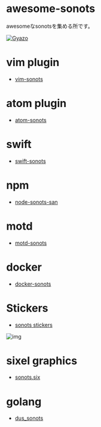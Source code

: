 # awesome-sonots
awesomeなsonotsを集める所です。

[![Gyazo](http://i.gyazo.com/749b11f9a2a3e3b9c777ac021f4675f2.png)](http://gyazo.com/749b11f9a2a3e3b9c777ac021f4675f2)

# vim plugin

- [vim-sonots](https://github.com/mattn/vim-sonots)

# atom plugin

- [atom-sonots](https://github.com/hokaccha/atom-sonots)
 
# swift

- [swift-sonots](https://github.com/punytan/swift-sonots)


# npm
- [node-sonots-san](https://github.com/watilde/node-sonots-san)

# motd
- [motd-sonots](https://gist.github.com/chiastolite/7a953ba33afc342b0c42)

# docker
- [docker-sonots](https://twitter.com/deeeet/status/577389274154213376)


# Stickers
- [sonots stickers](https://hexi.pics/items/d77800da357601ecb07d8e2fd0dce0b6)

![img](https://hexi.pics/resize/w/462/h/462/d63eb733689985fee2350ab094c918a9.png)


# sixel graphics
- [sonots.six](https://gist.github.com/mattn/f5e3e7f980147495a74d)

# golang
- [dus_sonots](https://github.com/shibukawa/dus_sonots)
